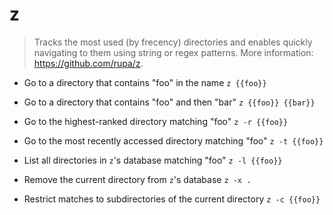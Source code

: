 # z
> Tracks the most used (by frecency) directories and enables quickly navigating to them using string or regex patterns.
> More information: <https://github.com/rupa/z>.

- Go to a directory that contains "foo" in the name
`z {{foo}}`

- Go to a directory that contains "foo" and then "bar"
`z {{foo}} {{bar}}`

- Go to the highest-ranked directory matching "foo"
`z -r {{foo}}`

- Go to the most recently accessed directory matching "foo"
`z -t {{foo}}`

- List all directories in `z`'s database matching "foo"
`z -l {{foo}}`

- Remove the current directory from `z`'s database
`z -x .`

- Restrict matches to subdirectories of the current directory
`z -c {{foo}}`
